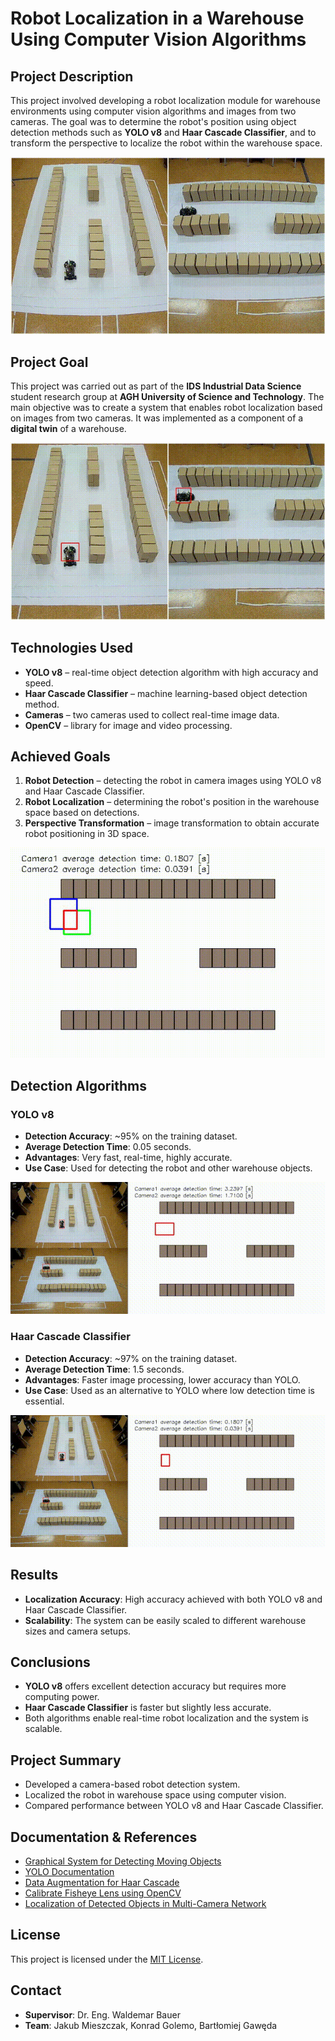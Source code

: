 # Robot Localization in a Warehouse Using Computer Vision Algorithms

## Project Description

This project involved developing a robot localization module for warehouse environments using computer vision algorithms and images from two cameras. The goal was to determine the robot's position using object detection methods such as **YOLO v8** and **Haar Cascade Classifier**, and to transform the perspective to localize the robot within the warehouse space.

<p align="center">
  <img src="gif_files/base.gif" alt="Camera Detection">
</p>

## Project Goal

This project was carried out as part of the **IDS Industrial Data Science** student research group at **AGH University of Science and Technology**. The main objective was to create a system that enables robot localization based on images from two cameras. It was implemented as a component of a **digital twin** of a warehouse.

<p align="center">
  <img src="gif_files/detect.gif" alt="Camera Detection">
</p>

## Technologies Used

- **YOLO v8** – real-time object detection algorithm with high accuracy and speed.
- **Haar Cascade Classifier** – machine learning-based object detection method.
- **Cameras** – two cameras used to collect real-time image data.
- **OpenCV** – library for image and video processing.

## Achieved Goals

1. **Robot Detection** – detecting the robot in camera images using YOLO v8 and Haar Cascade Classifier.
2. **Robot Localization** – determining the robot's position in the warehouse space based on detections.
3. **Perspective Transformation** – image transformation to obtain accurate robot positioning in 3D space.

<p align="center">
  <img src="gif_files/map_det.gif" alt="Camera Detection">
</p>

## Detection Algorithms

### YOLO v8

- **Detection Accuracy**: ~95% on the training dataset.
- **Average Detection Time**: 0.05 seconds.
- **Advantages**: Very fast, real-time, highly accurate.
- **Use Case**: Used for detecting the robot and other warehouse objects.

<p align="center">
  <img src="gif_files/yolo_demo.gif" alt="Camera Detection">
</p>

### Haar Cascade Classifier

- **Detection Accuracy**: ~97% on the training dataset.
- **Average Detection Time**: 1.5 seconds.
- **Advantages**: Faster image processing, lower accuracy than YOLO.
- **Use Case**: Used as an alternative to YOLO where low detection time is essential.

<p align="center">
  <img src="gif_files/haar_demo.gif" alt="Camera Detection">
</p>

## Results

- **Localization Accuracy**: High accuracy achieved with both YOLO v8 and Haar Cascade Classifier.
- **Scalability**: The system can be easily scaled to different warehouse sizes and camera setups.

## Conclusions

- **YOLO v8** offers excellent detection accuracy but requires more computing power.
- **Haar Cascade Classifier** is faster but slightly less accurate.
- Both algorithms enable real-time robot localization and the system is scalable.

## Project Summary

- Developed a camera-based robot detection system.
- Localized the robot in warehouse space using computer vision.
- Compared performance between YOLO v8 and Haar Cascade Classifier.

## Documentation & References

- [Graphical System for Detecting Moving Objects](https://zeszyty-naukowe.wwsi.edu.pl/zeszyty/zeszyt21/System_graficznego_rozpoznawania_obiektow_ruchomych.pdf)
- [YOLO Documentation](https://github.com/ultralytics/ultralytics)
- [Data Augmentation for Haar Cascade](https://yadda.icm.edu.pl/baztech/element/bwmeta1.element.baztech-d8acbfd7-c840-4f7e-8865-dfe11a304613/c/Data_augmentation_for.pdf)
- [Calibrate Fisheye Lens using OpenCV](https://medium.com/@kennethjiang/calibrate-fisheye-lens-using-opencv-333b05afa0b0)
- [Localization of Detected Objects in Multi-Camera Network](https://www.researchgate.net/publication/224359484_Localization_of_detected_objects_in_multi-camera_network)

## License

This project is licensed under the [MIT License](LICENSE).

## Contact

- **Supervisor**: Dr. Eng. Waldemar Bauer  
- **Team**: Jakub Mieszczak, Konrad Golemo, Bartłomiej Gawęda
